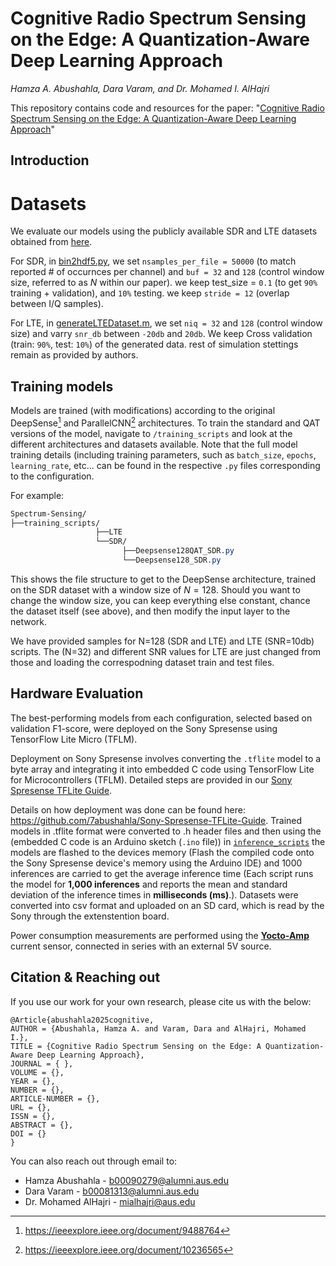 # Cognitive Radio Spectrum Sensing on the Edge: A Quantization-Aware Deep Learning Approach
_Hamza A. Abushahla, Dara Varam, and Dr. Mohamed I. AlHajri_

This repository contains code and resources for the paper: "[Cognitive Radio Spectrum Sensing on the Edge: A Quantization-Aware Deep Learning Approach](https://ieeexplore.ieee.org/xpl/RecentIssue.jsp?punumber=4234)"

## Introduction

# Datasets

We evaluate our models using the publicly available SDR and LTE datasets obtained from [here](https://github.com/wineslab/deepsense-spectrum-sensing-datasets).

For SDR, in [bin2hdf5.py](https://github.com/wineslab/deepsense-spectrum-sensing-datasets/blob/main/sdr_wifi_code/bin2hdf5.py), we set `nsamples_per_file = 50000` (to match reported # of occurnces per channel) and `buf = 32` and `128` (control window size, referred to as $N$ within our paper). we keep test_size = `0.1` (to get `90%` training + validation), and `10%` testing. we keep `stride = 12` (overlap between I/Q samples).

For LTE, in [generateLTEDataset.m](https://github.com/wineslab/deepsense-spectrum-sensing-datasets/blob/main/sim_lte_code/generateLTEDataset.m), we set `niq = 32` and `128` (control window size) and varry `snr_db` between `-20db` and `20db`. We keep Cross validation (train: `90%`, test: `10%`) of the generated data. rest of simulation stettings remain as provided by authors. 

## Training models
Models are trained (with modifications) according to the original DeepSense[^1] and ParallelCNN[^2] architectures. To train the standard and QAT versions of the model, navigate to `/training_scripts` and look at the different architectures and datasets available. Note that the full model training details (including training parameters, such as `batch_size`, `epochs`, `learning_rate`, etc... can be found in the respective `.py` files corresponding to the configuration. 

For example: 
```css
Spectrum-Sensing/
├──training_scripts/
                   ├──LTE
                   └──SDR/
                         ├──Deepsense128QAT_SDR.py
                         └──Deepsense128_SDR.py
```

This shows the file structure to get to the DeepSense architecture, trained on the SDR dataset with a window size of $N=128$. Should you want to change the window size, you can keep everything else constant, chance the dataset itself (see above), and then modify the input layer to the network.

We have provided samples for N=128 (SDR and LTE) and LTE (SNR=10db) scripts. The (N=32) and different SNR values for LTE are just changed from those and loading the correspodning dataset train and test files.


[^1]:https://ieeexplore.ieee.org/document/9488764
[^2]:https://ieeexplore.ieee.org/document/10236565


## Hardware Evaluation
The best-performing models from each configuration, selected based on validation F1-score, were deployed on the Sony Spresense using TensorFlow Lite Micro (TFLM). 

Deployment on Sony Spresense involves converting the `.tflite` model to a byte array and integrating it into embedded C code using TensorFlow Lite for Microcontrollers (TFLM). Detailed steps are provided in our [Sony Spresense TFLite Guide](https://github.com/7abushahla/Sony-Spresense-TFLite-Guide).

Details on how deployment was done can be found here: https://github.com/7abushahla/Sony-Spresense-TFLite-Guide. Trained models in .tflite format were converted to .h header files and then using the (embedded C code is an Arduino sketch (`.ino` file)) in [`inference_scripts`](inference_scripts) the models are flashed to the devices memory (Flash the compiled code onto the Sony Spresense device's memory using the Arduino IDE) and 1000 inferences are carried to get the average inference time (Each script runs the model for **1,000 inferences** and reports the mean and standard deviation of the inference times in **milliseconds (ms)**.). Datasets were converted into csv format and uploaded on an SD card, which is read by the Sony through the extenstention board. 

Power consumption measurements are performed using the **[Yocto-Amp](https://www.yoctopuce.com/EN/products/usb-electrical-sensors/yocto-amp)** current sensor, connected in series with an external 5V source.

## Citation & Reaching out
If you use our work for your own research, please cite us with the below: 

```
@Article{abushahla2025cognitive,
AUTHOR = {Abushahla, Hamza A. and Varam, Dara and AlHajri, Mohamed I.},
TITLE = {Cognitive Radio Spectrum Sensing on the Edge: A Quantization-Aware Deep Learning Approach},
JOURNAL = { },
VOLUME = {},
YEAR = {},
NUMBER = {},
ARTICLE-NUMBER = {},
URL = {},
ISSN = {},
ABSTRACT = {},
DOI = {}
}
```

You can also reach out through email to: 
- Hamza Abushahla - b00090279@alumni.aus.edu
- Dara Varam - b00081313@alumni.aus.edu
- Dr. Mohamed AlHajri - mialhajri@aus.edu
